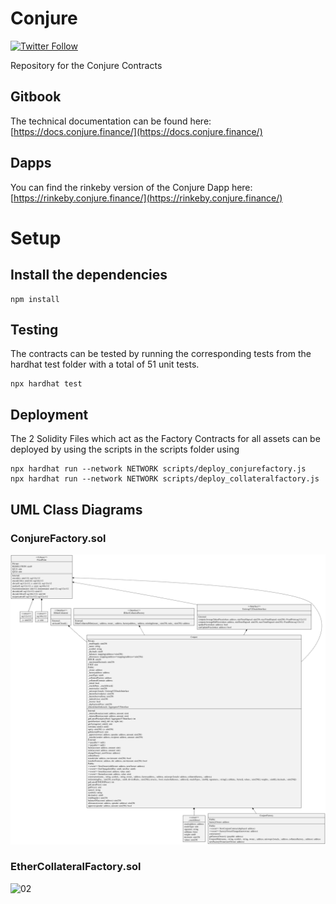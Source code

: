 # Conjure
[![Twitter Follow](https://img.shields.io/twitter/follow/ConjureFi?label=Conjure.Finance&style=social)](https://twitter.com/ConjureFi/)

Repository for the Conjure Contracts


## Gitbook
The technical documentation can be found here: [https://docs.conjure.finance/](https://docs.conjure.finance/)

## Dapps
You can find the rinkeby version of the Conjure Dapp here: [https://rinkeby.conjure.finance/](https://rinkeby.conjure.finance/)

# Setup

## Install the dependencies
```
npm install
```

## Testing
The contracts can be tested by running the corresponding tests from the hardhat test folder with a total of 51 unit tests.
```
npx hardhat test
```

## Deployment
The 2 Solidity Files which act as the Factory Contracts for all assets can be deployed by using the scripts in the scripts folder using
```
npx hardhat run --network NETWORK scripts/deploy_conjurefactory.js
npx hardhat run --network NETWORK scripts/deploy_collateralfactory.js
```

## UML Class Diagrams

### ConjureFactory.sol

![01](classdiagrams/ConjureFactory.svg)

### EtherCollateralFactory.sol

![02](media/01_Conjure_Create.PNG)
